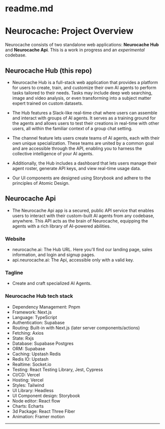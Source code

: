 # readme.md
# Neurocache: Project Overview
Neurocache consists of two standalone web applications: **Neurocache Hub** and **Neurocache Api**.
This is a work in progress and an _experimental_ codebase.

## Neurocache Hub (this repo)
- Neurocache Hub is a full-stack web application that provides a platform for users to create, train, and customize their own AI agents to perform tasks tailored to their needs. Tasks may include deep web searching, image and video analysis, or even transforming into a subject matter expert trained on custom datasets.

- The Hub features a Slack-like real-time chat where users can assemble and interact with groups of AI agents. It serves as a training ground for the agents and allows users to test their creations in real-time with other users, all within the familiar context of a group chat setting.

- The channel feature lets users create teams of AI agents, each with their own unique specialization. These teams are united by a common goal and are accessible through the API, enabling you to harness the collective intelligence of your AI agents.

- Additionally, the Hub includes a dashboard that lets users manage their agent roster, generate API keys, and view real-time usage data.

- Our UI components are designed using Storybook and adhere to the principles of Atomic Design.

## Neurocache Api
- The Neurocache Api app is a secured, public API service that enables users to interact with their custom-built AI agents from any codebase, anywhere. This API acts as the brain of Neurocache, equipping the agents with a rich library of AI-powered abilities.

### Website
- neurocache.ai: The Hub URL. Here you'll find our landing page, sales information, and login and signup pages.
- api.neurocache.ai: The Api, accessible only with a valid key.

### Tagline
- Create and craft specialized AI Agents.

### Neurocache Hub tech stack
- Dependency Management: Pnpm
- Framework: Next.js
- Language: TypeScript
- Authentication: Supabase
- Routing: Built-in with Next.js (later server components/actions)
- Fetching: Axios
- State: Rxjs
- Database: Supabase Postgres
- ORM: Supabase
- Caching: Upstash Redis
- Redis IO: Upstash
- Realtime: Socket.io
- Testing: React Testing Library, Jest, Cypress
- CI/CD: Vercel
- Hosting: Vercel
- Styles: Tailwind
- UI Library: Headless
- UI Component design: Storybook
- Node editor: React flow
- Charts: Echarts
- 3d Package: React Three Fiber
- Animation: Framer motion

---
